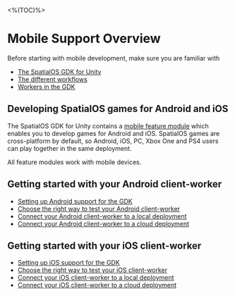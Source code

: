 <%(TOC)%>
# Mobile Support Overview

Before starting with mobile development, make sure you are familiar with

  * [The SpatialOS GDK for Unity](\{\{urlRoot\}\}/reference/overview)
  * [The different workflows](\{\{urlRoot\}\}/reference/workflows/which-workflow)
  * [Workers in the GDK](\{\{urlRoot\}\}/reference/concepts/worker)

## Developing SpatialOS games for Android and iOS

The SpatialOS GDK for Unity contains a [mobile feature module]({{urlRoot}}/modules/core-and-feature-module-overview#mobile-support-module) which enables you to develop games for Android and iOS. SpatialOS games are cross-platform by default, so Android, iOS, PC, Xbox One and PS4 users can play together in the same deployment.

All feature modules work with mobile devices.

## Getting started with your Android client-worker

  * [Setting up Android support for the GDK](\{\{urlRoot\}\}/reference/mobile/android/setup)
  * [Choose the right way to test your Android client-worker](\{\{urlRoot\}\}/reference/mobile/android/run-client)
  * [Connect your Android client-worker to a local deployment](\{\{urlRoot\}\}/reference/mobile/android/local-deploy)
  * [Connect your Android client-worker to a cloud deployment](\{\{urlRoot\}\}/reference/mobile/android/cloud-deploy)

## Getting started with your iOS client-worker

  * [Setting up iOS support for the GDK](\{\{urlRoot\}\}/reference/mobile/ios/setup)
  * [Choose the right way to test your iOS client-worker](\{\{urlRoot\}\}/reference/mobile/ios/run-client)
  * [Connect your iOS client-worker to a local deployment](\{\{urlRoot\}\}/reference/mobile/ios/local-deploy)
  * [Connect your iOS client-worker to a cloud deployment](\{\{urlRoot\}\}/reference/mobile/ios/cloud-deploy)

